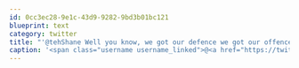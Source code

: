 ```yaml
---
id: 0cc3ec28-9e1c-43d9-9282-9bd3b01bc121
blueprint: text
category: twitter
title: "'@tehShane Well you know, we got our defence we got our offence and we just need to keep fighting the battles."
caption: '<span class="username username_linked">@<a href="https://twitter.com/tehShane" title="Shane Lawrence">tehShane</a></span> Well you know, we got our defence we got our offence and we just need to keep fighting the battles.'
---
```


